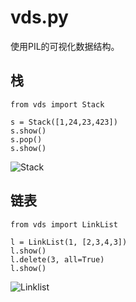 # vds.py

使用PIL的可视化数据结构。

## 栈

```
from vds import Stack

s = Stack([1,24,23,423])
s.show()
s.pop()
s.show()
```

![Stack](http://ww3.sinaimg.cn/large/006tNc79jw1f75ubfky98j31kw0eedh1.jpg)

## 链表

```
from vds import LinkList

l = LinkList(1, [2,3,4,3])
l.show()
l.delete(3, all=True)
l.show()
```

![Linklist](http://ww3.sinaimg.cn/large/006tNc79jw1f75ubfxl1cj31kw0ea75p.jpg)
